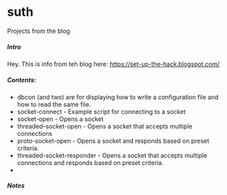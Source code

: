 # suth
Projects from the blog

##### Intro

Hey. This is info from teh blog here: https://set-up-the-hack.blogspot.com/

##### Contents:

- dbcon (and two) are for displaying how to write a configuration
file and how to read the same file.
- socket-connect - Example script for connecting to a socket
- socket-open - Opens a socket
- threaded-socket-open - Opens a socket that accepts multiple connections
- proto-socket-open - Opens a socket and responds based on preset criteria.
- threaded-socket-responder - Opens a socket that accepts multiple connections and responds based on
preset criteria.
- 

##### Notes